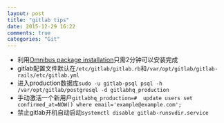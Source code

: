 ```yaml
---
layout: post
title: "gitlab tips"
date: 2015-12-29 16:22
comments: true
categories: "Git"
---
```

* 利用[Omnibus package installation](https://about.gitlab.com/downloads/#ubuntu1404)只需2分钟可以安装完成
* gitlab配置文件默认在`/etc/gitlab/gitlab.rb`和`/var/opt/gitlab/gitlab-rails/etc/gitlab.yml`
* 进入production数据库`sudo -u gitlab-psql psql -h /var/opt/gitlab/postgresql -d gitlabhq_production`
* 手动激活一个新用户`gitlabhq_production=#  update users set confirmed_at=NOW() where email='example@example.com';`
* 禁止gitlab开机自动启动`systemctl disable gitlab-runsvdir.service`
